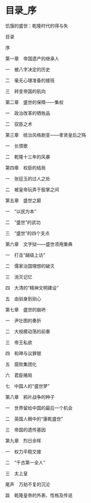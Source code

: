 # 目录_序

饥饿的盛世：乾隆时代的得与失

目录

序

第一章　帝国遗产的继承人

一　被八字决定的历史

二　毫无心理准备的接班

三　转变帝国的航向

第二章　盛世的保障——集权

一　政治改革的牺牲品

二　驭臣之术

第三章　统治风格剧变——孝贤皇后之殇

一　长恨歌

二　乾隆十三年的风暴

第四章　权臣的结局

一　张廷玉的过人之处

二　被皇帝玩弄于股掌之间

第五章　盛世之巅

一　“以民为本”

二　“盛世”的武功

三　“盛世”的四个支点

第六章　文字狱——盛世须用重典

一　打击“越级上访”

二　儒家治国理想的破灭

三　消灭记忆

四　大清的“精神文明建设”

五　由驯身到驯心

第七章　盛世的崩坍

一　尹壮图的奏折

二　大规模动荡的前奏

三　帝王私欲

四　和珅与议罪银

五　腐败集团化

六　君臣赌局

七　中国人的“盛世梦”

第八章　鸦片战争的种子

一　世界留给中国的最后一个机会

二　英国人眼中的“康乾盛世”

三　帝国的遗传基因

第九章　烈日余晖

一　权力平稳交接

二　“千古第一全人”

三　太上皇

尾声　万劫不复的沉沦

跋　乾隆皇帝的外表、性格及传说